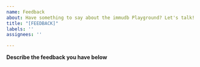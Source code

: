```yaml
---
name: Feedback
about: Have something to say about the immudb Playground? Let's talk!
title: "[FEEDBACK]"
labels: ''
assignees: ''

---
```


**Describe the feedback you have below**
